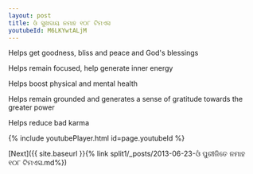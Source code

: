 ```yaml
---
layout: post
title: ଓଁ ସୁଖଦାୟ ନମାହ ୧୦୮ ଟିମଏସ
youtubeId: M6LKYwtALjM
---
```

 
 
Helps get goodness, bliss and peace and God's blessings
 
Helps remain focused, help generate inner energy 
 
Helps boost physical and mental health 
 
Helps remain grounded and generates a sense of gratitude towards the greater power 
 
Helps reduce bad karma
 
 
 
 


{% include youtubePlayer.html id=page.youtubeId %}
 
[Next]({{ site.baseurl }}{% link  split1/_posts/2013-06-23-ଓଁ ପୁରୀଜିତେ ନମାହ ୧୦୮ ଟିମଏସ.md%})
 

